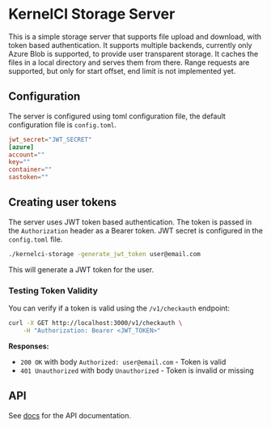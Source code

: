 # KernelCI Storage Server

This is a simple storage server that supports file upload and download, with token based authentication.
It supports multiple backends, currently only Azure Blob is supported, to provide user transparent storage.
It caches the files in a local directory and serves them from there.
Range requests are supported, but only for start offset, end limit is not implemented yet.

## Configuration

The server is configured using toml configuration file, the default configuration file is `config.toml`.

```toml
jwt_secret="JWT_SECRET"
[azure]
account=""
key=""
container=""
sastoken=""
```

## Creating user tokens

The server uses JWT token based authentication. The token is passed in the `Authorization` header as a Bearer token.
JWT secret is configured in the `config.toml` file.

```bash
./kernelci-storage -generate_jwt_token user@email.com
```
This will generate a JWT token for the user.

### Testing Token Validity

You can verify if a token is valid using the `/v1/checkauth` endpoint:

```bash
curl -X GET http://localhost:3000/v1/checkauth \
    -H "Authorization: Bearer <JWT_TOKEN>"
```

**Responses:**
- `200 OK` with body `Authorized: user@email.com` - Token is valid
- `401 Unauthorized` with body `Unauthorized` - Token is invalid or missing

## API

See [docs](docs/) for the API documentation.